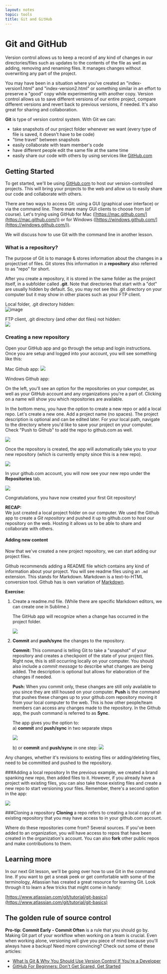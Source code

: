 ```yaml
---
layout: notes
topic: tools
title: Git and GitHub
---
```


# Git and GitHub

Version control allows us to keep a record of any kind of changes in our directories/files such as updates to the contents of the file as well as adding, removing and renaming files.  It manages changes without overwriting any part of the project.

You may have been in a situation where you've created an "index-version1.html" and "index-version2.html" or something similar in an effort to preserve a "good" copy while experimenting with another copy.  Version control allows us to save different versions of our entire project, compare different versions and revert back to previous versions, if needed.  It's also great for sharing and collaboration.

**Git** is type of version control system. With Git we can:

* take snapshots of our project folder whenever we want (every type of file is saved, it doesn't have to be code)
* "time travel" between snapshots
* easily collaborate with team member's code
* have different people edit the same file at the same time
* easily share our code with others by using services like [GitHub.com](http://github.com)

## Getting Started
To get started, we'll be using [GitHub.com](http://github.com) to host our version-controlled projects. This will bring your projects to the web and allow us to easily share our code and collaborate with others.

There are two ways to access Git: using a GUI (graphical user interface) or via the command line. There mare many GUI clients to choose from (of course). Let's trying using GitHub for Mac ([https://mac.github.com/](https://mac.github.com/)) or for Windows ([https://windows.github.com/](https://windows.github.com/)).

We will discuss how to use Git with the command line in another lesson.

### What is a repository?

The purpose of Git is to manage & stores information about the changes in a project/set of files. Git stores this information in a **repository** also referred to as "repo" for short.

After you create a repository, it is stored in the same folder as the project itself, in a subfolder called **.git**. Note that directories that start with a "dot" are usually hidden by default.  So, you may not see this .git directory on your computer but it may show in other places such as your FTP client.

Local folder, .git directory hidden:  
![image](http://cl.ly/VHsU/folder-git.png)

FTP client, .git directory (and other dot files) not hidden:  
![](http://cl.ly/VI8T/ftp-git.png)


### Creating a new repository

Open your GitHub app and go through the setup and login instructions.  Once you are setup and logged into your account, you will see something like this:

Mac Github app:
![](lesson-images/github-app-logged-in.jpg)

Windows Github app:

On the left, you'll see an option for the repositories on your computer, as well as your GitHub account and any organizations you're a part of. Clicking on a name will show you which repositories are available. 

In the bottom menu, you have the option to create a new repo or add a local repo.  Let's create a new one.  Add a project name (no spaces).  The project description is optional and can be edited later. For your local path, navigate to the directory where you'd like to save your project on your computer.  Check "Push to Github" to add the repo to github.com as well.

![](lesson-images/new-project.png)

Once the repository is created, the app will automatically take you to your new repository (which is currently empty since this is a new repo).

![](lesson-images/app-new-repo.png)

In your github.com account, you will now see your new repo under the **Repositories** tab.

![](lesson-images/github-new-repo.png)

Congratulations, you have now created your first Git repository!

**RECAP:**  
We just created a local project folder on our computer.  We used the Github app to create a *Git repository* and pushed it up to github.com to *host* our repository on the web. Hosting it allows us to be able to share and collaborate with others.

#### Adding new content
Now that we've created a new project repository, we can start adding our project files.

Github recommends adding a README file which contains any kind of information about your project.  You will see readme files using an `.md` extension. This stands for Markdown. Markdown is a text-to-HTML conversion tool. Github has is own variation of [Markdown](https://help.github.com/articles/github-flavored-markdown).

**Exercise:**

1. Create a readme.md file. (While there are specific Markdown editors, we can create one in Sublime.)

	The GitHub app will recognize when a change has occurred in the project folder.

	![](lesson-images/changes.png)

2. **Commit** and **push/sync** the changes to the repository.

	**Commit:** This command is telling Git to take a "snapshot" of your repository and creates a checkpoint of the state of your project files. Right now, this is still occurring locally on your computer. You should also include a *commit message* to describe what changes are being added. The description is optional but allows for elaboration of the changes if needed.
	
	**Push:** When you commit only, these changes are still only available to you since they are still housed on your computer. **Push** is the command that pushes these changes up to your github.com repository moving it from your local computer to the web. This is how other people/team members can access any changes made to the repository.  In the Github app, the push command is referred to as **Sync**. 
	
	The app gives you the option to:  
	a) **commit** and **push/sync** in two separate steps
	
	![](lesson-images/commit-sync-separate.png)
	
	b) or **commit** and **push/sync** in one step:
	![](lesson-images/commit-sync.png)

Any changes, whether it's revisions to existing files or adding/deleting files, need to be committed and pushed to the repository.

###Adding a local repository
In the previous example, we created a brand spanking new repo, then added files to it. However, if you already have a project with existing files, you can also take those existing files and create a new repo to start versioning your files. Remember, there's a second option in the app:

![](lesson-images/github-app-logged-in.jpg)

###Cloning a repository
**Cloning** a repo refers to creating a local copy of an existing repository that you may have access to in your github.com account.  

Where do these repositories come from?  Several sources. If you've been added to an organization, you will have access to repos that have been created in the organization's account.  You can also **fork** other public repos and make contributions to them. 

## Learning more

In our next Git lesson, we'll be going over how to use Git in the command line.  If you want to get a sneak peek or get comfortable with some of the terminology, Atlassian has created a great resource for learning Git. Look through it to learn a few tricks that might come in handy:

[https://www.atlassian.com/git/tutorial/git-basics](https://www.atlassian.com/git/tutorial/git-basics)

## The golden rule of source control

**Pro-tip: Commit Early - Commit Often** is a rule that you should go by. Making Git part of your workflow when working on a team is crucial. Even when working alone, versioning will give you piece of mind because you'll always have a backup!  Need more convincing?  Check out some of these articles:

* [What Is Git & Why You Should Use Version Control If You’re a Developer](http://www.makeuseof.com/tag/git-version-control-youre-developer/)
* [GitHub For Beginners: Don't Get Scared, Get Started](http://readwrite.com/2013/09/30/understanding-github-a-journey-for-beginners-part-1#awesm=~oCX648ZyjWDjos)
